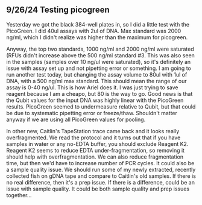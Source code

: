 ## 9/26/24 Testing picogreen

Yesterday we got the black 384-well plates in, so I did a little test with the PicoGreen. I did 40ul assays with 2ul of DNA. Max standard was 2000 ng/ml, which I didn't realize was higher than the 
maximum for picogreen.

Anyway, the top two standards, 1000 ng/ml and 2000 ng/ml were saturated (RFUs didn't increase above the 500 ng/ml standard #3. This was also seen in the samples (samples over 10 ng/ul were 
saturated), so it's definitely an issue with assay set up and not pipetting error or something. I am going to run another test today, but changing the assay volume to 80ul with 1ul of DNA, with a 
500 ng/ml max standard. This should mean the range of our assay is 0-40 ng/ul. This is how Ariel does it. I was just trying to save reagent because I am a cheapo, but 80 is the way to go. Good news 
is that the Qubit values for the input DNA was highly linear with the PicoGreen results. PicoGreen seemed to undermeasure relative to Qubit, but that could be due to systematic pipetting error or 
freeze/thaw. Shouldn't matter anyway if we are using all PicoGreen values for pooling. 

In other new, Caitlin's TapeStation trace came back and it looks really overfragmented. We read the protocol and it turns out that if you have samples in water or any no-EDTA buffer, you should 
exclude Reagent K2. Reagent K2 seems to reduce EDTA under-fragmentation, so removing it should help with overfragmentation. We can also reduce fragmentation time, but then we'd have to increase 
number of PCR cycles. It could also be a sample quality issue. We should run some of my newly extracted, recently collected fish on gDNA tape and compare to Caitlin's old samples. If there is no 
real difference, then it's a prep issue. If there is a difference, could be an issue with sample quality. It could be both sample quality and prep issues together...
